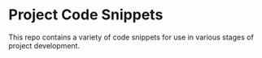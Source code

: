 # Project Code Snippets

This repo contains a variety of code snippets for use in various stages of project development.
